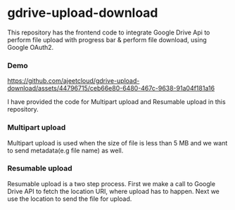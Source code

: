 # gdrive-upload-download
This repository has the frontend code to integrate Google Drive Api to perform file upload with progress bar & perform file download, using Google OAuth2.

### Demo
https://github.com/ajeetcloud/gdrive-upload-download/assets/44796715/ceb66e80-6480-467c-9638-91a04f181a16


I have provided the code for Multipart upload and Resumable upload in this repository.

### Multipart upload
Multipart upload is used when the size of file is less than 5 MB and we want to send metadata(e.g file name) as well.

### Resumable upload
Resumable upload is a two step process.
First we make a call to Google Drive API to fetch the location URI, where upload has to happen. Next we use the location to send the file for upload.
